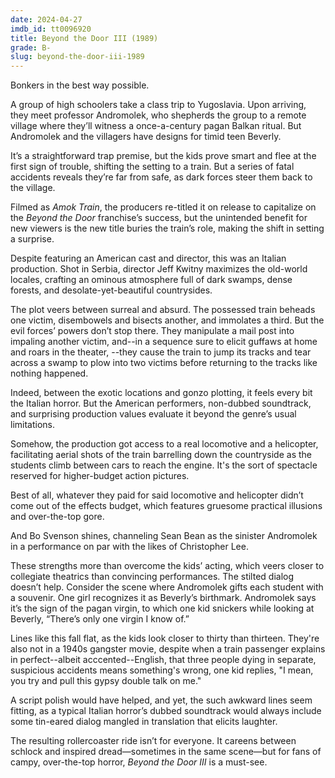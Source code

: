 ```yaml
---
date: 2024-04-27
imdb_id: tt0096920
title: Beyond the Door III (1989)
grade: B-
slug: beyond-the-door-iii-1989
---
```


Bonkers in the best way possible.

<!-- end -->

A group of high schoolers take a class trip to Yugoslavia. Upon arriving, they meet professor Andromolek, who shepherds the group to a remote village where they’ll witness a once-a-century pagan Balkan ritual. But Andromolek and the villagers have designs for timid teen Beverly.

It’s a straightforward trap premise, but the kids prove smart and flee at the first sign of trouble, shifting the setting to a train. But a series of fatal accidents reveals they’re far from safe, as dark forces steer them back to the village.

Filmed as _Amok Train_, the producers re-titled it on release to capitalize on the <span data-imdb-id="tt0071212">_Beyond the Door_</span> franchise’s success, but the unintended benefit for new viewers is the new title buries the train’s role, making the shift in setting a surprise.

Despite featuring an American cast and director, this was an Italian production. Shot in Serbia, director Jeff Kwitny maximizes the old-world locales, crafting an ominous atmosphere full of dark swamps, dense forests, and desolate-yet-beautiful countrysides.

The plot veers between surreal and absurd. The possessed train beheads one victim, disembowels and bisects another, and immolates a third. But the evil forces’ powers don’t stop there. They manipulate a mail post into impaling another victim, and--in a sequence sure to elicit guffaws at home and roars in the theater,
--they cause the train to jump its tracks and tear across a swamp to plow into two victims before returning to the tracks like nothing happened.

Indeed, between the exotic locations and gonzo plotting, it feels every bit the Italian horror. But the American performers, non-dubbed soundtrack, and surprising production values evaluate it beyond the genre’s usual limitations. 

Somehow, the production got access to a real locomotive and a helicopter, facilitating aerial shots of the train barrelling down the countryside as the students climb between cars to reach the engine. It's the sort of spectacle reserved for higher-budget action pictures.

Best of all, whatever they paid for said locomotive and helicopter didn’t come out of the effects budget, which features gruesome practical illusions and over-the-top gore.

And Bo Svenson shines, channeling Sean Bean as the sinister Andromolek in a performance on par with the likes of Christopher Lee.

These strengths more than overcome the kids’ acting, which veers closer to collegiate theatrics than convincing performances. The stilted dialog doesn’t help. Consider the scene where Andromolek gifts each student with a souvenir. One girl recognizes it as Beverly’s birthmark. Andromolek says it’s the sign of the pagan virgin, to which one kid snickers while looking at Beverly, “There’s only one virgin I know of.”

Lines like this fall flat, as the kids look closer to thirty than thirteen. They're also not in a 1940s gangster movie, despite when a train passenger explains in perfect--albeit acccented--English, that three people dying in separate, suspicious accidents means something's wrong, one kid replies, "I mean, you try and pull this gypsy double talk on me."

A script polish would have helped, and yet, the such awkward lines seem fitting, as a typical Italian horror’s dubbed soundtrack would always include some tin-eared dialog mangled in translation that elicits laughter.

The resulting rollercoaster ride isn’t for everyone. It careens between schlock and inspired dread—sometimes in the same scene—but for fans of campy, over-the-top horror, _Beyond the Door III_ is a must-see.
